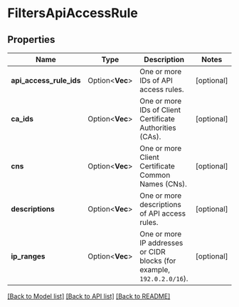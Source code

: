 # FiltersApiAccessRule

## Properties

Name | Type | Description | Notes
------------ | ------------- | ------------- | -------------
**api_access_rule_ids** | Option<**Vec<String>**> | One or more IDs of API access rules. | [optional]
**ca_ids** | Option<**Vec<String>**> | One or more IDs of Client Certificate Authorities (CAs). | [optional]
**cns** | Option<**Vec<String>**> | One or more Client Certificate Common Names (CNs). | [optional]
**descriptions** | Option<**Vec<String>**> | One or more descriptions of API access rules. | [optional]
**ip_ranges** | Option<**Vec<String>**> | One or more IP addresses or CIDR blocks (for example, `192.0.2.0/16`). | [optional]

[[Back to Model list]](../README.md#documentation-for-models) [[Back to API list]](../README.md#documentation-for-api-endpoints) [[Back to README]](../README.md)


